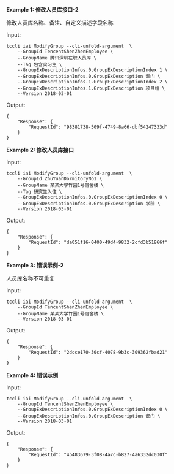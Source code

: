 **Example 1: 修改人员库接口-2**

修改人员库名称、备注、自定义描述字段名称

Input: 

```
tccli iai ModifyGroup --cli-unfold-argument  \
    --GroupId TencentShenZhenEmployee \
    --GroupName 腾讯深圳在职人员库 \
    --Tag 包含实习生 \
    --GroupExDescriptionInfos.0.GroupExDescriptionIndex 1 \
    --GroupExDescriptionInfos.0.GroupExDescription 部门 \
    --GroupExDescriptionInfos.1.GroupExDescriptionIndex 2 \
    --GroupExDescriptionInfos.1.GroupExDescription 项目组 \
    --Version 2018-03-01
```

Output: 
```
{
    "Response": {
        "RequestId": "98381738-509f-4749-8a66-dbf54247333d"
    }
}
```

**Example 2: 修改人员库接口**



Input: 

```
tccli iai ModifyGroup --cli-unfold-argument  \
    --GroupId ZhuYuanDormitoryNo1 \
    --GroupName 某某大学竹园1号宿舍楼 \
    --Tag 研究生入住 \
    --GroupExDescriptionInfos.0.GroupExDescriptionIndex 0 \
    --GroupExDescriptionInfos.0.GroupExDescription 学院 \
    --Version 2018-03-01
```

Output: 
```
{
    "Response": {
        "RequestId": "da051f16-0400-49d4-9832-2cfd3b51866f"
    }
}
```

**Example 3: 错误示例-2**

人员库名称不可重复

Input: 

```
tccli iai ModifyGroup --cli-unfold-argument  \
    --GroupId TencentShenZhenEmployee \
    --GroupName 某某大学竹园1号宿舍楼 \
    --Version 2018-03-01
```

Output: 
```
{
    "Response": {
        "RequestId": "2dcce170-30cf-4078-9b3c-309362fbad21"
    }
}
```

**Example 4: 错误示例**



Input: 

```
tccli iai ModifyGroup --cli-unfold-argument  \
    --GroupId TencentShenZhenEmployee \
    --GroupExDescriptionInfos.0.GroupExDescriptionIndex 0 \
    --GroupExDescriptionInfos.0.GroupExDescription 部门 \
    --Version 2018-03-01
```

Output: 
```
{
    "Response": {
        "RequestId": "4b483679-3f08-4a7c-b827-4a6332dc030f"
    }
}
```

